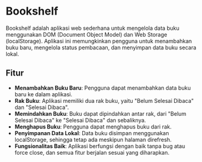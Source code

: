 # Bookshelf

Bookshelf adalah aplikasi web sederhana untuk mengelola data buku menggunakan DOM (Document Object Model) dan Web Storage (localStorage). Aplikasi ini memungkinkan pengguna untuk menambahkan buku baru, mengelola status pembacaan, dan menyimpan data buku secara lokal.

## Fitur

- **Menambahkan Buku Baru**: Pengguna dapat menambahkan data buku baru ke dalam aplikasi.
- **Rak Buku**: Aplikasi memiliki dua rak buku, yaitu "Belum Selesai Dibaca" dan "Selesai Dibaca".
- **Memindahkan Buku**: Buku dapat dipindahkan antar rak, dari "Belum Selesai Dibaca" ke "Selesai Dibaca" dan sebaliknya.
- **Menghapus Buku**: Pengguna dapat menghapus buku dari rak.
- **Penyimpanan Data Lokal**: Data buku disimpan menggunakan localStorage, sehingga tetap ada meskipun halaman direfresh.
- **Fungsionalitas Baik**: Aplikasi berfungsi dengan baik tanpa bug atau force close, dan semua fitur berjalan sesuai yang diharapkan.
